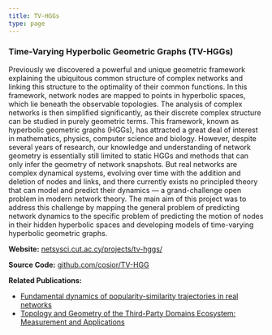 ```yaml
---
title: TV-HGGs
type: page
---
```


### Time-Varying Hyperbolic Geometric Graphs (TV-HGGs)

Previously we discovered a powerful and unique geometric framework explaining the ubiquitous common structure of complex networks and linking this structure to the optimality of their common functions. In this framework, network nodes are mapped to points in hyperbolic spaces, which lie beneath the observable topologies. The analysis of complex networks is then simplified significantly, as their discrete complex structure can be studied in purely geometric terms. This framework, known as hyperbolic geometric graphs (HGGs), has attracted a great deal of interest in mathematics, physics, computer science and biology. However, despite several years of research, our knowledge and understanding of network geometry is essentially still limited to static HGGs and methods that can only infer the geometry of network snapshots. But real networks are complex dynamical systems, evolving over time with the addition and deletion of nodes and links, and there currently exists no principled theory that can model and predict their dynamics — a grand-challenge open problem in modern network theory. The main aim of this project was to address this challenge by mapping the general problem of predicting network dynamics to the specific problem of predicting the motion of nodes in their hidden hyperbolic spaces and developing models of time-varying hyperbolic geometric graphs.

__Website:__ [netsysci.cut.ac.cy/projects/tv-hggs/](https://netsysci.cut.ac.cy/projects/tv-hggs/)

__Source Code:__ [github.com/cosior/TV-HGG](https://github.com/cosior/TV-HGG)

__Related Publications:__
- [Fundamental dynamics of popularity-similarity trajectories in real networks](https://arxiv.org/abs/2309.01675)
- [Topology and Geometry of the Third-Party Domains Ecosystem: Measurement and Applications](https://arxiv.org/abs/2112.04381)
